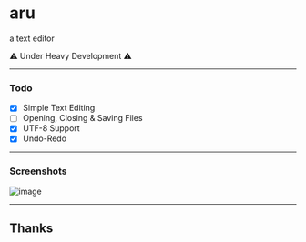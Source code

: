 # aru
a text editor

:warning: Under Heavy Development :warning:

---
### Todo
- [x] Simple Text Editing
- [ ] Opening, Closing & Saving Files
- [x] UTF-8 Support
- [x] Undo-Redo

---
### Screenshots

![image](https://user-images.githubusercontent.com/75035219/189336808-50cdbdd3-fd94-4eb5-93e4-1b268b651185.png)

---
## Thanks
